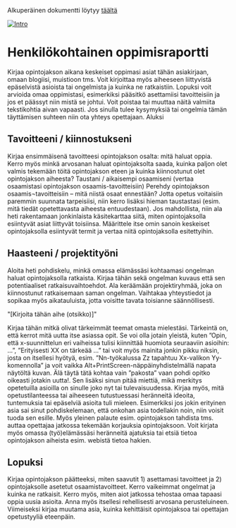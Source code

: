 Alkuperäinen dokumentti löytyy [täältä](http://homes.jamk.fi/~huojo/opetus/mallit/Oppimisraportti.dot) 


[![Intro](https://i.ytimg.com/vi/CkpUA8Sbww4/hqdefault.jpg?sqp=-oaymwEWCKgBEF5IWvKriqkDCQgBFQAAiEIYAQ==&rs=AOn4CLCr8XsyLD8yXO80-Z_00x6bWenKpQ)](https://www.youtube.com/watch?v=CkpUA8Sbww4&index=6&list=PLOyRnRI1_Cl47Q6tiFByWSVBialcz_bxp)


# Henkilökohtainen oppimisraportti

Kirjaa opintojakson aikana keskeiset oppimasi asiat tähän asiakirjaan, omaan blogiisi, muistioon tms. Voit kirjoittaa myös aiheeseen liittyvistä epäselvistä asioista tai ongelmista ja kuinka ne ratkaistiin. Lopuksi voit arvioida omaa oppimistasi, esimerkiksi pääsitkö asettamiisi tavoitteisiin ja jos et päässyt niin mistä se johtui.
Voit poistaa tai muuttaa näitä valmiita tekstikohtia aivan vapaasti. Jos sinulla tulee kysymyksiä tai ongelmia tämän täyttämisen suhteen niin ota yhteys opettajaan.
Aluksi


## Tavoitteeni / kiinnostukseni

Kirjaa ensimmäisenä tavoitteesi opintojakson osalta: mitä haluat oppia. Kerro myös minkä arvosanan haluat opintojaksolta saada, kuinka paljon olet valmis tekemään töitä opintojakson eteen ja kuinka kiinnostunut olet opintojakson aiheesta? 
Taustani / aikaisempi osaamiseni (vertaa osaamistasi opintojakson osaamis-tavoitteisiin)
Perehdy opintojakson osaamis¬tavoitteisiin – mitä niistä osaat ennestään? Jotta opetus voitaisiin paremmin suunnata tarpeisiisi, niin kerro lisäksi hieman taustastasi (esim. mitä tiedät opetettavasta aiheesta entuudestaan). Jos mahdollista, niin ala heti rakentamaan jonkinlaista käsitekarttaa siitä, miten opintojaksolla esiintyvät asiat liittyvät toisiinsa. Määrittele itse omin sanoin keskeiset opintojaksolla esiintyvät termit ja vertaa niitä opintojaksolla esitettyihin.

## Haasteeni / projektityöni

Aloita heti pohdiskelu, minkä omassa elämässäsi kohtaamasi ongelman haluat opintojaksolla ratkaista. Kirjaa tähän sekä ongelman kuvaus että sen potentiaaliset ratkaisuvaihtoehdot.
Ala keräämään projektiryhmää, joka on kiinnostunut ratkaisemaan saman ongelman. Vaihtakaa yhteystiedot ja sopikaa myös aikatauluista, jotta voisitte tavata toisianne säännöllisesti.

"[Kirjoita tähän aihe (otsikko)]" 

Kirjaa tähän mitkä olivat tärkeimmät teemat omasta mielestäsi. Tärkeintä on, että kerrot mitä uutta itse asiassa opit. Se voi olla jotain yleistä, kuten ”Opin, että x-suunnittelun eri vaiheissa tulisi kiinnittää huomiota seuraaviin asioihin: ...”,  ”Erityisesti XX on tärkeää …” tai voit myös mainita jonkin pikku niksin, josta on itsellesi hyötyä, esim. ”Nn-työkalussa Zz tapahtuu Xx-valikon Yy-komennolla” ja voit vaikka Alt+PrintScreen-näppäinyhdistelmällä napata näytöltä kuvan. Älä täytä tätä kohtaa vain ”pakosta” vaan pohdi opitko oikeasti jotakin uutta!. Sen lisäksi sinun pitää miettiä, mikä merkitys opetetuilla asioilla on sinulle joko nyt tai tulevaisuudessa. 
Kirjaa myös, mitä opetustilanteessa tai aiheeseen tutustuessasi heränneitä ideoita, tuntemuksia tai epäselviä asioita tuli mieleen. Esimerkiksi jos jokin erityinen asia sai sinut pohdiskelemaan, että onkohan asia todellakin noin, niin voisit tuoda sen esille. Myös yleinen palaute esim. opintojakson tahdista tms. auttaa opettajaa jatkossa tekemään korjauksia opintojaksoon.
Voit kirjata myös omassa (työ)elämässäsi heränneitä ajatuksia tai etsiä tietoa opintojakson aiheista esim. webistä tietoa hakien.

## Lopuksi

Kirjaa opintojakson päätteeksi, miten saavutit 1) asettamasi tavoitteet ja 2) opintojaksolle asetetut osaamistavoitteet. Kerro vaikeimmat ongelmat ja kuinka ne ratkaisit. Kerro myös, miten aiot jatkossa tehostaa omaa tapaasi oppia uusia asioita. Anna myös itsellesi rehellisesti arvosana perusteluineen. Viimeiseksi kirjaa muutama asia, kuinka kehittäisit opintojaksoa tai opettajan opetustyyliä eteenpäin.


